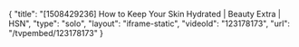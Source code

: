 {
    "title": "[1508429236] How to Keep Your Skin Hydrated | Beauty Extra | HSN",
    "type": "solo",
    "layout": "iframe-static",
    "videoId": "123178173",
    "url": "\/tvpembed\/123178173"
}
